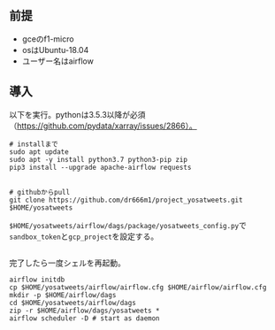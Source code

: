 ## 前提
- gceのf1-micro
- osはUbuntu-18.04
- ユーザー名はairflow

## 導入
以下を実行。pythonは3.5.3以降が必須（https://github.com/pydata/xarray/issues/2866）。
```
# installまで
sudo apt update
sudo apt -y install python3.7 python3-pip zip
pip3 install --upgrade apache-airflow requests


# githubからpull
git clone https://github.com/dr666m1/project_yosatweets.git $HOME/yosatweets
```
`$HOME/yosatweets/airflow/dags/package/yosatweets_config.py`で`sandbox_token`と`gcp_project`を設定する。
```

```

完了したら一度シェルを再起動。
```
airflow initdb
cp $HOME/yosatweets/airflow/airflow.cfg $HOME/airflow/airflow.cfg
mkdir -p $HOME/airflow/dags
cd $HOME/yosatweets/airflow/dags
zip -r $HOME/airflow/dags/yosatweets *
airflow scheduler -D # start as daemon
```

